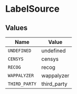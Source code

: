 # LabelSource


## Values

| Name          | Value         |
| ------------- | ------------- |
| `UNDEFINED`   | undefined     |
| `CENSYS`      | censys        |
| `RECOG`       | recog         |
| `WAPPALYZER`  | wappalyzer    |
| `THIRD_PARTY` | third_party   |